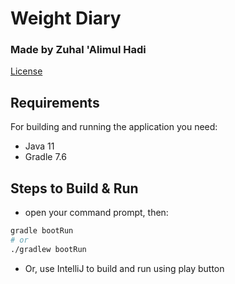 # Weight Diary

### Made by Zuhal 'Alimul Hadi

[License](http://www.apache.org/licenses/LICENSE-2.0.html)

## Requirements

For building and running the application you need:

- Java 11
- Gradle 7.6

## Steps to Build & Run
- open your command prompt, then:

```bash
gradle bootRun
# or
./gradlew bootRun
```
- Or, use IntelliJ to build and run using play button
